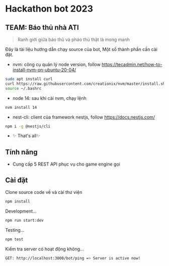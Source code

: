 # Hackathon bot 2023
## TEAM: Báo thủ nhà ATI
> Ranh giới giữa báo thủ và pháo thủ thật là mong manh

Đây là tài liệu hướng dẫn chạy source của bot,
Một số thành phần cần cài đặt.

- nvm: công cụ quản lý node version, follow https://tecadmin.net/how-to-install-nvm-on-ubuntu-20-04/
```sh
sudo apt install curl 
curl https://raw.githubusercontent.com/creationix/nvm/master/install.sh | bash
source ~/.bashrc
```
- node 14: sau khi cài nvm, chạy lệnh 
```sh
nvm install 14
```
- nest-cli: client của framework nestjs, follow https://docs.nestjs.com/
```sh
npm i -g @nestjs/cli
```
- ✨   That's all✨       

## Tính năng

- Cung cấp 5 REST API phục vụ cho game engine gọi

## Cài đặt


Clone source code về và cài thư viện

```sh
npm install
```

Development...

```sh
npm run start:dev
```

Testing...

```sh
npm test
```

Kiểm tra server có hoạt động không...

```sh
GET: http://localhost:3000/bot/ping => Server is active now!
```

